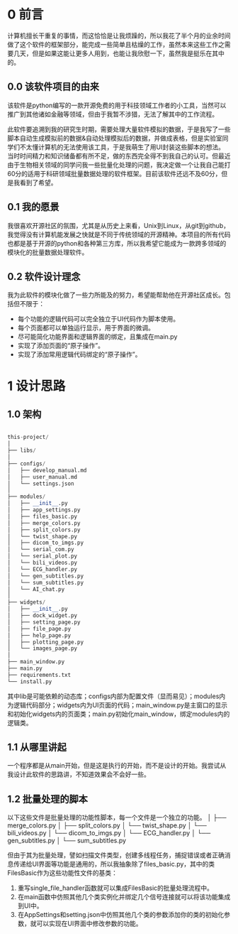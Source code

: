 # 0 前言

计算机擅长干重复的事情，而这恰恰是让我烦躁的，所以我花了半个月的业余时间做了这个软件的框架部分，能完成一些简单且枯燥的工作，虽然本来这些工作之需要几天，但是如果这能让更多人用到，也能让我欣慰一下，虽然我是挺乐在其中的。

## 0.0 该软件项目的由来

该软件是python编写的一款开源免费的用于科技领域工作者的小工具，当然可以推广到其他诸如金融等领域，但由于我暂不涉猎，无法了解其中的工作流程。

此软件要追溯到我的研究生时期，需要处理大量软件模拟的数据，于是我写了一些脚本自动生成模拟前的数据&自动处理模拟后的数据，并做成表格，但是实验室同学们不太懂计算机的无法使用该工具，于是我萌生了用UI封装这些脚本的想法。当时时间精力和知识储备都有所不足，做的东西完全得不到我自己的认可。但最近由于生物相关领域的同学问我一些批量化处理的问题，我决定做一个让我自己能打60分的适用于科研领域批量数据处理的软件框架。目前该软件还远不及60分，但是我看到了希望。

## 0.1 我的愿景

我很喜欢开源社区的氛围，尤其是从历史上来看，Unix到Linux，从git到github，我觉得没有计算机能发展之快就是不同于传统领域的开源精神。本项目的所有代码也都是基于开源的python和各种第三方库，所以我希望它能成为一款跨多领域的模块化的批量数据处理软件。

## 0.2 软件设计理念

我为此软件的模块化做了一些力所能及的努力，希望能帮助他在开源社区成长。包括但不限于：

- 每个功能的逻辑代码可以完全独立于UI代码作为脚本使用。
- 每个页面都可以单独运行显示，用于界面的微调。
- 尽可能简化功能界面和逻辑界面的绑定，且集成在main.py
- 实现了添加页面的“原子操作”。
- 实现了添加常用逻辑代码绑定的“原子操作”。

# 1 设计思路

## 1.0 架构

```python

this-project/
│
├── libs/
│
├── configs/
│   ├── develop_manual.md
│   ├── user_manual.md
│   └── settings.json
│
├── modules/
│   ├── __init__.py
│   ├── app_settings.py
│   ├── files_basic.py
│   ├── merge_colors.py
│   ├── split_colors.py
│   └── twist_shape.py
│   ├── dicom_to_imgs.py
│   └── serial_com.py
│   └── serial_plot.py
│   └── bili_videos.py
│   └── ECG_handler.py
│   └── gen_subtitles.py
│   └── sum_subtitles.py
│   └── AI_chat.py
│
├── widgets/
│   ├── __init__.py
│   ├── dock_widget.py
│   ├── setting_page.py
│   ├── file_page.py
│   ├── help_page.py
│   ├── plotting_page.py
│   └── images_page.py
│
├── main_window.py
├── main.py
├── requirements.txt
└── install.py
```

其中lib是可能依赖的动态库；configs内部为配置文件（显而易见）；modules内为逻辑代码部分；widgets内为UI页面的代码；main_window.py是主窗口的显示和初始化widgets内的页面类；main.py初始化main_window，绑定modules内的逻辑类。

## 1.1 从哪里讲起

一个程序都是从main开始，但是这是执行的开始，而不是设计的开始。我尝试从我设计此软件的思路讲，不知道效果会不会好一些。

## 1.2 批量处理的脚本

以下这些文件是批量处理的功能性脚本，每一个文件是一个独立的功能。
│   ├── merge_colors.py
│   ├── split_colors.py
│   └── twist_shape.py
│   └── bili_videos.py
│   └── dicom_to_imgs.py
│   └── ECG_handler.py
│   └── gen_subtitles.py
│   └── sum_subtitles.py

但由于其为批量处理，譬如扫描文件类型，创建多线程任务，捕捉错误或者正确消息传递给UI界面等功能是通用的，所以我抽象除了files_basic.py，其中的类FilesBasic作为这些功能性文件的基类：

1. 重写single_file_handler函数就可以集成FilesBasic的批量处理流程中。
2. 在main函数中仿照其他几个类实例化并绑定几个信号连接就可以将该功能集成到UI中。
3. 在AppSettings和setting.json中仿照其他几个类的参数添加你的类的初始化参数，就可以实现在UI界面中修改参数的功能。

